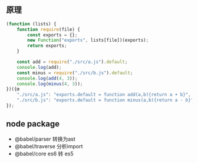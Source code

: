 ## 原理

```js
(function (lists) {
	function require(file) {
		const exports = {};
		new Function("exports", lists[file])(exports);
		return exports;
	}

	const add = require("./src/a.js").default;
	console.log(add);
	const minus = require("./src/b.js").default;
	console.log(add(4, 3));
	console.log(minus(4, 3));
})({œ
	"./src/a.js": "exports.default = function add(a,b){return a + b}",
	"./src/b.js": "exports.default = function minus(a,b){return a - b}",
});
```


## node package
- @babel/parser    转换为ast
- @babel/traverse  分析import
- @babel/core      es6 转 es5
